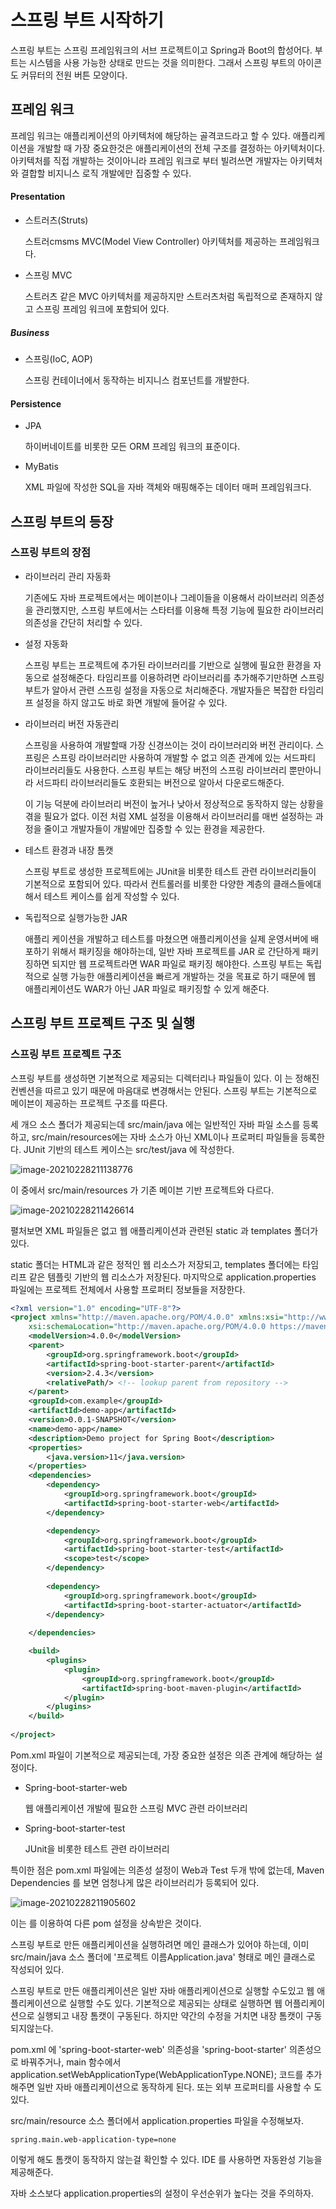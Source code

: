 # 스프링 부트 시작하기

스프링 부트는 스프링 프레임워크의 서브 프로젝트이고 Spring과 Boot의 합성어다. 부트는 시스템을 사용 가능한 상태로 만드는 것을 의미한다. 그래서 스프링 부트의 아이콘도 커뮤터의 전원 버튼 모양이다.



## 프레임 워크

프레임 워크는 애플리케이션의 아키텍처에 해당하는 골격코드라고 할 수 있다. 애플리케이션을 개발할 때 가장 중요한것은 애플리케이션의 전체 구조를 결정하는 아키텍처이다. 아키텍처를 직접 개발하는 것이아니라 프레임 워크로 부터 빌려쓰면 개발자는 아키텍처와 결합할 비지니스 로직 개발에만 집중할 수 있다.



#### Presentation

- 스트러츠(Struts)

  스트러cmsms MVC(Model View Controller) 아키텍처를 제공하는 프레임워크다.

- 스프링 MVC

  스트러츠 같은 MVC 아키텍처를 제공하지만 스트러츠처럼 독립적으로 존재하지 않고 스프링 프레임 워크에 포함되어 있다.

##### Business

- 스프링(IoC, AOP)

  스프링 컨테이너에서 동작하는 비지니스 컴포넌트를 개발한다.

#### Persistence

- JPA

  하이버네이트를 비롯한 모든 ORM 프레임 워크의 표준이다.

- MyBatis

  XML 파일에 작성한 SQL을 자바 객체와 매핑해주는 데이터 매퍼 프레임워크다.



## 스프링 부트의 등장

### 스프링 부트의 장점

- 라이브러리 관리 자동화

  기존에도 자바 프로젝트에서는 메이븐이나 그레이들을 이용해서 라이브러리 의존성을 관리했지만, 스프링 부트에서는 스타터를 이용해 특정 기능에 필요한 라이브러리 의존성을 간단히 처리할 수 있다.

  

- 설정 자동화

  스프링 부트는 프로젝트에 추가된 라이브러리를 기반으로 실행에 필요한 환경을 자동으로 설정해준다. 타임리프를 이용하려면 라이브러리를 추가해주기만하면 스프링 부트가 알아서 관련 스프링 설정을 자동으로 처리해준다. 개발자들은 복잡한 타임리프 설정을 하지 않고도 바로 화면 개발에 들어갈 수 있다.

  

- 라이브러리 버전 자동관리

  스프링을 사용하여 개발할때 가장 신경쓰이는 것이 라이브러리와 버전 관리이다. 스프링은 스프링 라이브러리만 사용하여 개발할 수 없고 의존 관계에 있는 서드파티 라이브러리들도 사용한다. 스프링 부트는 해당 버전의 스프링 라이브러리 뿐만아니라 서드파티 라이브러리들도 호환되는 버전으로 알아서 다운로드해준다.

  이 기능 덕분에 라이브러리 버전이 높거나 낮아서 정상적으로 동작하지 않는 상황을 겪을 필요가 없다. 이전 처럼 XML 설정을 이용해서 라이브러리를 매번 설정하는 과정을 줄이고 개발자들이 개발에만 집중할 수 있는 환경을 제공한다.

  

- 테스트 환경과 내장 톰캣

  스프링 부트로 생성한 프로젝트에는 JUnit을 비롯한 테스트 관련 라이브러리들이 기본적으로 포함되어 있다. 따라서 컨트롤러를 비롯한 다양한 계층의 클래스들에대해서 테스트 케이스를 쉽게 작성할 수 있다.

  

- 독립적으로 실행가능한 JAR

  애플리 케이션을 개발하고 테스트를 마쳤으면 애플리케이션을 실제 운영서버에 배포하기 위해서 패키징을 해야하는데, 일반 자바 프로젝트를 JAR 로 간단하게 패키징하면 되지만 웹 프로젝트라면 WAR 파일로 패키징 해야한다. 스프링 부트는 독립적으로 실행 가능한 애플리케이션을 빠르게 개발하는 것을 목표로 하기 때문에 웹 애플리케이션도 WAR가 아닌 JAR 파일로 패키징할 수 있게 해준다.





## 스프링 부트 프로젝트 구조 및 실행



### 스프링 부트 프로젝트 구조

스프링 부트를 생성하면 기본적으로 제공되는 디렉터리나 파일들이 있다. 이 는 정해진 컨벤션을 따르고 있기 때문에 마음대로 변경해서는 안된다. 스프링 부트는 기본적으로 메이븐이 제공하는 프로젝트 구조를 따른다.

세 개으 소스 폴더가 제공되는데 src/main/java 에는 일반적인 자바 파일 소스를 등록하고, src/main/resources에는 자바 소스가 아닌 XML이나 프로퍼티 파일들을 등록한다. JUnit 기반의 테스트 케이스는 src/test/java 에 작성한다.

![image-20210228211138776](무제.assets/image-20210228211138776.png)



이 중에서 src/main/resources 가 기존 메이븐 기반 프로젝트와 다르다.

![image-20210228211426614](무제.assets/image-20210228211426614.png)

펼처보면 XML 파일들은 없고 웹 애플리케이션과 관련된 static 과 templates 폴더가 있다.

static 폴더는 HTML과 같은 정적인 웹 리소스가 저장되고, templates 폴더에는 타임리프 같은 템플릿 기반의 웹 리소스가 저장된다. 마지막으로 application.properties 파일에는 프로젝트 전체에서 사용할 프로퍼티 정보들을 저장한다.



```xml
<?xml version="1.0" encoding="UTF-8"?>
<project xmlns="http://maven.apache.org/POM/4.0.0" xmlns:xsi="http://www.w3.org/2001/XMLSchema-instance"
	xsi:schemaLocation="http://maven.apache.org/POM/4.0.0 https://maven.apache.org/xsd/maven-4.0.0.xsd">
	<modelVersion>4.0.0</modelVersion>
	<parent>
		<groupId>org.springframework.boot</groupId>
		<artifactId>spring-boot-starter-parent</artifactId>
		<version>2.4.3</version>
		<relativePath/> <!-- lookup parent from repository -->
	</parent>
	<groupId>com.example</groupId>
	<artifactId>demo-app</artifactId>
	<version>0.0.1-SNAPSHOT</version>
	<name>demo-app</name>
	<description>Demo project for Spring Boot</description>
	<properties>
		<java.version>11</java.version>
	</properties>
	<dependencies>
		<dependency>
			<groupId>org.springframework.boot</groupId>
			<artifactId>spring-boot-starter-web</artifactId>
		</dependency>

		<dependency>
			<groupId>org.springframework.boot</groupId>
			<artifactId>spring-boot-starter-test</artifactId>
			<scope>test</scope>
		</dependency>
		
		<dependency>
			<groupId>org.springframework.boot</groupId>
			<artifactId>spring-boot-starter-actuator</artifactId>
		</dependency>
		
	</dependencies>

	<build>
		<plugins>
			<plugin>
				<groupId>org.springframework.boot</groupId>
				<artifactId>spring-boot-maven-plugin</artifactId>
			</plugin>
		</plugins>
	</build>
	
</project>
```

Pom.xml 파일이 기본적으로 제공되는데, 가장 중요한 설정은 의존 관계에 해당하는 <dependencies> 설정이다.

- Spring-boot-starter-web

  웹 애플리케이션 개발에 필요한 스프링 MVC 관련 라이브러리

- Spring-boot-starter-test

  JUnit을 비롯한 테스트 관련 라이브러리

특이한 점은 pom.xml 파일에는 의존성 설정이 Web과 Test  두개 밖에 없는데, Maven Dependencies 를 보면 엄청나게 많은 라이브러리가 등록되어 있다.

![image-20210228211905602](무제.assets/image-20210228211905602.png)

이는 <parent> 를 이용하여 다른 pom 설정을 상속받은 것이다.

스프링 부트로 만든 애플리케이션을 실행하려면 메인 클래스가 있어야 하는데, 이미 src/main/java 소스 폴더에 '프로젝트 이름Application.java' 형태로 메인 클래스로 작성되어 있다. 

스프링 부트로 만든 애플리케이션은 일반 자바 애플리케이션으로 실행할 수도있고 웹 애플리케이션으로 실행할 수도 있다. 기본적으로 제공되는 상태로 실행하면 웹 어플리케이션으로 실행되고 내장 톰캣이 구동된다. 하지만 약간의 수정을 거치면 내장 톰캣이 구동되지않는다. 

pom.xml 에 'spring-boot-starter-web' 의존성을 'spring-boot-starter' 의존성으로 바꿔주거나, main 함수에서 application.setWebApplicationType(WebApplicationType.NONE); 코드를 추가해주면 일반 자바 애플리케이션으로 동작하게 된다. 또는 외부 프로퍼티를 사용할 수 도있다.

src/main/resource 소스 폴더에서 application.properties 파일을 수정해보자.

```properties
spring.main.web-application-type=none
```

이렇게 해도 톰캣이 동작하지 않는걸 확인할 수 있다. IDE 를 사용하면 자동완성 기능을 제공해준다. 

자바 소스보다 application.properties의 설정이 우선순위가 높다는 것을 주의하자.



